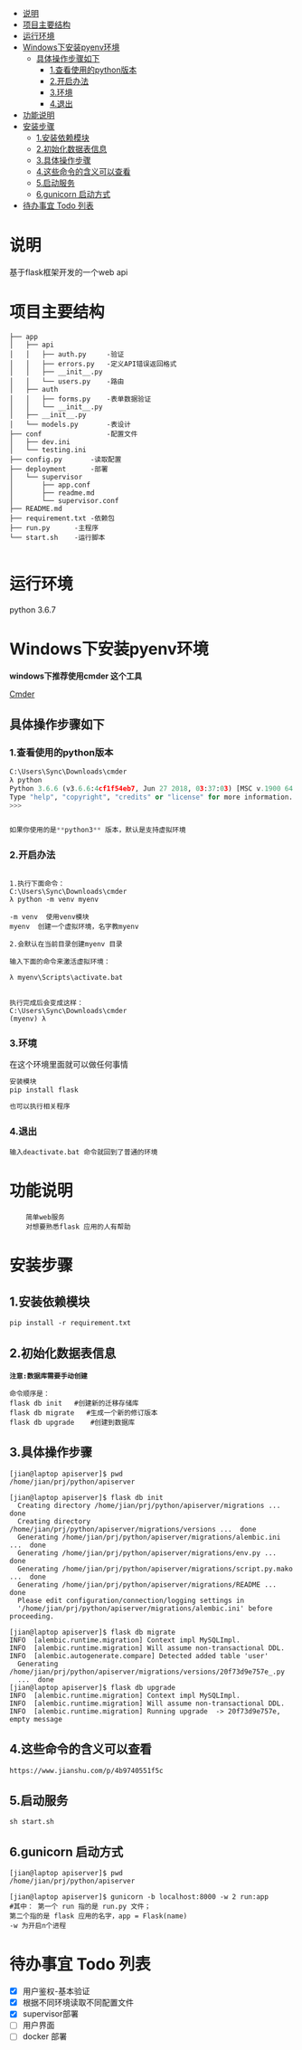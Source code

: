 <!-- TOC -->

- [说明](#说明)
- [项目主要结构](#项目主要结构)
- [运行环境](#运行环境)
- [Windows下安装pyenv环境](#windows下安装pyenv环境)
    - [具体操作步骤如下](#具体操作步骤如下)
        - [1.查看使用的python版本](#1查看使用的python版本)
        - [2.开启办法](#2开启办法)
        - [3.环境](#3环境)
        - [4.退出](#4退出)
- [功能说明](#功能说明)
- [安装步骤](#安装步骤)
    - [1.安装依赖模块](#1安装依赖模块)
    - [2.初始化数据表信息](#2初始化数据表信息)
    - [3.具体操作步骤](#3具体操作步骤)
    - [4.这些命令的含义可以查看](#4这些命令的含义可以查看)
    - [5.启动服务](#5启动服务)
    - [6.gunicorn 启动方式](#6gunicorn-启动方式)
- [待办事宜 Todo 列表](#待办事宜-todo-列表)

<!-- /TOC -->


# 说明
基于flask框架开发的一个web api


# 项目主要结构
```
├── app
│   ├── api
│   │   ├── auth.py		-验证
│   │   ├── errors.py	-定义API错误返回格式
│   │   ├── __init__.py
│   │   └── users.py	-路由
│   ├── auth
│   │   ├── forms.py	-表单数据验证
│   │   └── __init__.py
│   ├── __init__.py	
│   └── models.py		-表设计
├── conf				-配置文件
│   ├── dev.ini
│   └── testing.ini
├── config.py		-读取配置
├── deployment		-部署
│   └── supervisor
│       ├── app.conf
│       ├── readme.md
│       └── supervisor.conf
├── README.md	
├── requirement.txt	-依赖包
├── run.py		-主程序
└── start.sh	-运行脚本


```

# 运行环境
python 3.6.7


# Windows下安装pyenv环境


**windows下推荐使用cmder 这个工具**

[Cmder](https://cmder.net/)

## 具体操作步骤如下
### 1.查看使用的python版本

```python
C:\Users\Sync\Downloads\cmder
λ python
Python 3.6.6 (v3.6.6:4cf1f54eb7, Jun 27 2018, 03:37:03) [MSC v.1900 64 bit (AMD64)] on win32
Type "help", "copyright", "credits" or "license" for more information.
>>> 


如果你使用的是**python3** 版本，默认是支持虚拟环境
```

### 2.开启办法
```

1.执行下面命令：
C:\Users\Sync\Downloads\cmder
λ python -m venv myenv

-m venv  使用venv模块
myenv  创建一个虚拟环境，名字教myenv

2.会默认在当前目录创建myenv 目录

输入下面的命令来激活虚拟环境：

λ myenv\Scripts\activate.bat


执行完成后会变成这样：
C:\Users\Sync\Downloads\cmder
(myenv) λ

```

### 3.环境
在这个环境里面就可以做任何事情
```python
安装模块
pip install flask

也可以执行相关程序
```

### 4.退出 

```
输入deactivate.bat 命令就回到了普通的环境 
```




# 功能说明
```
    简单web服务
    对想要熟悉flask 应用的人有帮助
```
# 安装步骤
## 1.安装依赖模块
```
pip install -r requirement.txt
```

## 2.初始化数据表信息
**`注意:数据库需要手动创建`**

```
命令顺序是： 
flask db init   #创建新的迁移存储库
flask db migrate   #生成一个新的修订版本
flask db upgrade    #创建到数据库
```

## 3.具体操作步骤
```
[jian@laptop apiserver]$ pwd
/home/jian/prj/python/apiserver

[jian@laptop apiserver]$ flask db init
  Creating directory /home/jian/prj/python/apiserver/migrations ...  done
  Creating directory /home/jian/prj/python/apiserver/migrations/versions ...  done
  Generating /home/jian/prj/python/apiserver/migrations/alembic.ini ...  done
  Generating /home/jian/prj/python/apiserver/migrations/env.py ...  done
  Generating /home/jian/prj/python/apiserver/migrations/script.py.mako ...  done
  Generating /home/jian/prj/python/apiserver/migrations/README ...  done
  Please edit configuration/connection/logging settings in
  '/home/jian/prj/python/apiserver/migrations/alembic.ini' before proceeding.

[jian@laptop apiserver]$ flask db migrate
INFO  [alembic.runtime.migration] Context impl MySQLImpl.
INFO  [alembic.runtime.migration] Will assume non-transactional DDL.
INFO  [alembic.autogenerate.compare] Detected added table 'user'
  Generating /home/jian/prj/python/apiserver/migrations/versions/20f73d9e757e_.py
  ...  done
[jian@laptop apiserver]$ flask db upgrade
INFO  [alembic.runtime.migration] Context impl MySQLImpl.
INFO  [alembic.runtime.migration] Will assume non-transactional DDL.
INFO  [alembic.runtime.migration] Running upgrade  -> 20f73d9e757e, empty message

```
## 4.这些命令的含义可以查看
```
https://www.jianshu.com/p/4b9740551f5c
```


## 5.启动服务

```
sh start.sh
```


## 6.gunicorn 启动方式
```
[jian@laptop apiserver]$ pwd
/home/jian/prj/python/apiserver

[jian@laptop apiserver]$ gunicorn -b localhost:8000 -w 2 run:app
#其中： 第一个 run 指的是 run.py 文件； 
第二个指的是 flask 应用的名字，app = Flask(name)
-w 为开启n个进程
```



# 待办事宜 Todo 列表

- [x] 用户鉴权-基本验证
- [x] 根据不同环境读取不同配置文件
- [x] supervisor部署
- [ ] 用户界面
- [ ] docker 部署